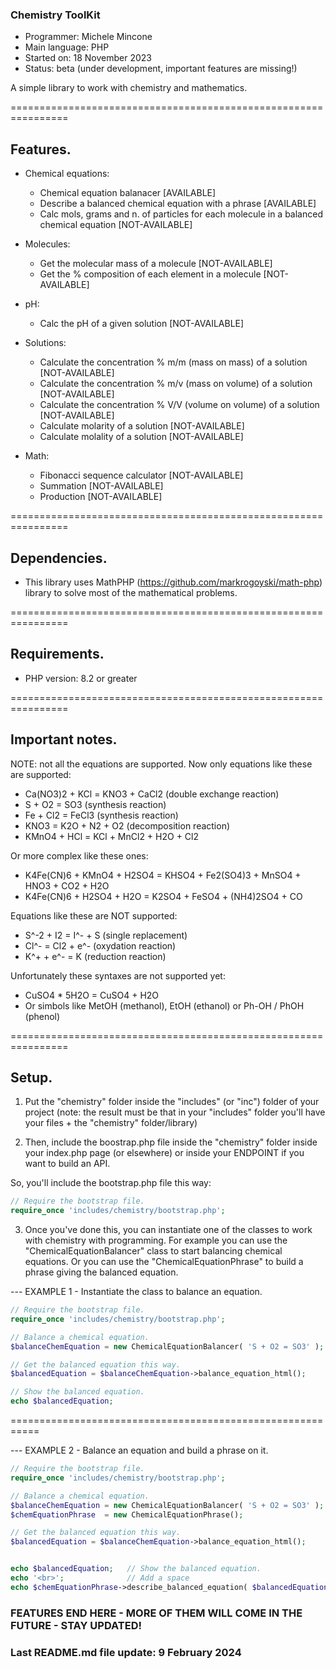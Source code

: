 ### Chemistry ToolKit

* Programmer:       Michele Mincone
* Main language:    PHP
* Started on:       18 November 2023
* Status:           beta (under development, important features are missing!)

A simple library to work with chemistry and mathematics.

================================================================

Features.
------------

*   Chemical equations:
    - Chemical equation balanacer [AVAILABLE]
    - Describe a balanced chemical equation with a phrase [AVAILABLE]
    - Calc mols, grams and n. of particles for each molecule in a balanced chemical equation [NOT-AVAILABLE]

*   Molecules:
    - Get the molecular mass of a molecule [NOT-AVAILABLE]
    - Get the % composition of each element in a molecule [NOT-AVAILABLE]

*   pH:
    - Calc the pH of a given solution [NOT-AVAILABLE]

*   Solutions:
    - Calculate the concentration % m/m (mass on mass) of a solution [NOT-AVAILABLE]
    - Calculate the concentration % m/v (mass on volume) of a solution [NOT-AVAILABLE]
    - Calculate the concentration % V/V (volume on volume) of a solution [NOT-AVAILABLE]
    - Calculate molarity of a solution [NOT-AVAILABLE]
    - Calculate molality of a solution [NOT-AVAILABLE]

*   Math:
    - Fibonacci sequence calculator [NOT-AVAILABLE]
    - Summation [NOT-AVAILABLE]
    - Production [NOT-AVAILABLE]

================================================================

Dependencies.
---------------

*   This library uses MathPHP (https://github.com/markrogoyski/math-php) library to solve most of the mathematical problems.

================================================================

Requirements.
---------------

*   PHP version: 8.2 or greater

================================================================

Important notes.
-------------------

NOTE: not all the equations are supported. Now only equations like these are supported:

- Ca(NO3)2 + KCl = KNO3 + CaCl2            (double exchange reaction)
- S + O2 = SO3                             (synthesis reaction)
- Fe + Cl2 = FeCl3                         (synthesis reaction)
- KNO3 = K2O + N2 + O2                     (decomposition reaction)
- KMnO4 + HCl = KCl + MnCl2 + H2O + Cl2

Or more complex like these ones:
- K4Fe(CN)6 + KMnO4 + H2SO4 = KHSO4 + Fe2(SO4)3 + MnSO4 + HNO3 + CO2 + H2O
- K4Fe(CN)6 + H2SO4 + H2O = K2SO4 + FeSO4 + (NH4)2SO4 + CO

Equations like these are NOT supported:
- S^-2 + I2 = I^- + S    (single replacement)
- Cl^- = Cl2 + e^-       (oxydation reaction)
- K^+ + e^- = K          (reduction reaction)

Unfortunately these syntaxes are not supported yet:
- CuSO4 * 5H2O = CuSO4 + H2O
- Or simbols like MetOH (methanol), EtOH (ethanol) or Ph-OH / PhOH (phenol)

================================================================

Setup.
--------

1) Put the "chemistry" folder inside the "includes" (or "inc") folder of your project (note: the result must be that in your "includes" folder you'll have your files + the "chemistry" folder/library)

2) Then, include the boostrap.php file inside the "chemistry" folder inside your index.php page (or elsewhere) or inside your ENDPOINT if you want to build an API.

So, you'll include the bootstrap.php file this way:

```php
// Require the bootstrap file.
require_once 'includes/chemistry/bootstrap.php';
```

3) Once you've done this, you can instantiate one of the classes to work with chemistry with programming. For example you can use the "ChemicalEquationBalancer" class to start balancing chemical equations. Or you can use the "ChemicalEquationPhrase" to build a phrase giving the balanced equation.

--- EXAMPLE 1 - Instantiate the class to balance an equation.

```php
// Require the bootstrap file.
require_once 'includes/chemistry/bootstrap.php';

// Balance a chemical equation.
$balanceChemEquation = new ChemicalEquationBalancer( 'S + O2 = SO3' );

// Get the balanced equation this way.
$balancedEquation = $balanceChemEquation->balance_equation_html();

// Show the balanced equation.
echo $balancedEquation;
```

===========================================================

--- EXAMPLE 2 - Balance an equation and build a phrase on it.

```php
// Require the bootstrap file.
require_once 'includes/chemistry/bootstrap.php';

// Balance a chemical equation.
$balanceChemEquation = new ChemicalEquationBalancer( 'S + O2 = SO3' );
$chemEquationPhrase  = new ChemicalEquationPhrase();

// Get the balanced equation this way.
$balancedEquation = $balanceChemEquation->balance_equation_html();


echo $balancedEquation;   // Show the balanced equation.
echo '<br>';              // Add a space
echo $chemEquationPhrase->describe_balanced_equation( $balancedEquation );   // Describe balanced equation.
```

### FEATURES END HERE - MORE OF THEM WILL COME IN THE FUTURE - STAY UPDATED! ###

### Last README.md file update: 9 February 2024